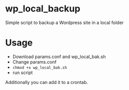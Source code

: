 # wp_local_backup
Simple script to backup a Wordpress site in a local folder

# Usage

- Download params.conf and wp_local_bak.sh
- Change params.conf
- `chmod +x wp_local_bak.sh`
- run script

Additionally you can add it to a crontab.
